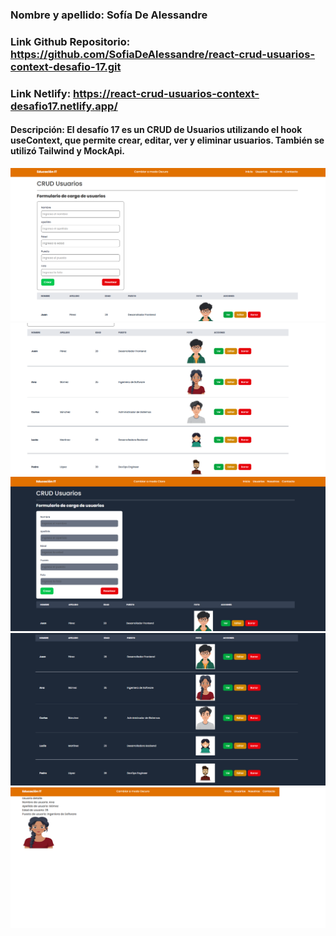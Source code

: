 ### Nombre y apellido: Sofía De Alessandre
### Link Github Repositorio: https://github.com/SofiaDeAlessandre/react-crud-usuarios-context-desafio-17.git
### Link Netlify: https://react-crud-usuarios-context-desafio17.netlify.app/

#### Descripción: El desafío 17 es un CRUD de Usuarios utilizando el hook useContext, que permite crear, editar, ver y eliminar usuarios. También se utilizó Tailwind y MockApi. 

![](/src/assets/readme-1.png)
![](/src/assets/readme-2.png)
![](/src/assets/readme-3.png)
![](/src/assets/readme-4.png)
![](/src/assets/readme-5.png)

